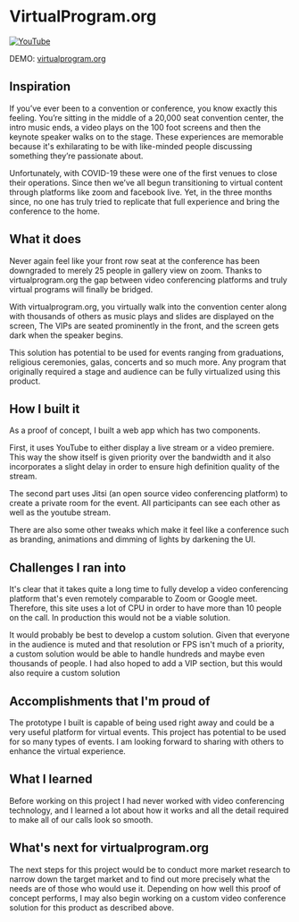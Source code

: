 # VirtualProgram.org

[![YouTube](http://img.youtube.com/vi/GwQKJ5R8llg/0.jpg)](https://www.youtube.com/watch?v=GwQKJ5R8llg "Play Video")

DEMO: [virtualprogram.org](https://virtualprogram.org/)

## Inspiration
If you’ve ever been to a convention or conference, you know exactly this feeling. You’re sitting in the middle of a 20,000 seat convention center, the intro music ends, a video plays on the 100 foot screens and then the keynote speaker walks on to the stage. These experiences are memorable because it's exhilarating to be with like-minded people discussing something they’re passionate about.

Unfortunately, with COVID-19 these were one of the first venues to close their operations. Since then we’ve all begun transitioning to virtual content through platforms like zoom and facebook live. Yet, in the three months since, no one has truly tried to replicate that full experience and bring the conference to the home.

## What it does
Never again feel like your front row seat at the conference has been downgraded to merely 25 people in gallery view on zoom. Thanks to virtualprogram.org the gap between video conferencing platforms and truly virtual programs will finally be bridged.

With virtualprogram.org, you virtually walk into the convention center along with thousands of others as music plays and slides are displayed on the screen, The VIPs are seated prominently in the front, and the screen gets dark when the speaker begins.

This solution has potential to be used for events ranging from graduations, religious ceremonies, galas, concerts and so much more. Any program that originally required a stage and audience can be fully virtualized using this product.


## How I built it
As a proof of concept, I built a web app which has two components.

First, it uses YouTube to either display a live stream or a video premiere. This way the show itself is given priority over the bandwidth and it also incorporates a slight delay in order to ensure high definition quality of the stream.

The second part uses Jitsi (an open source video conferencing platform) to create a private room for the event. All participants can see each other as well as the youtube stream.

There are also some other tweaks which make it feel like a conference such as branding, animations and dimming of lights by darkening the UI.

## Challenges I ran into
It's clear that it takes quite a long time to fully develop a video conferencing platform that's even remotely comparable to Zoom or Google meet. Therefore, this site uses a lot of CPU in order to have more than 10 people on the call. In production this would not be a viable solution.

It would probably be best to develop a custom solution. Given that everyone in the audience is muted and that resolution or FPS isn't much of a priority, a custom solution would be able to handle hundreds and maybe even thousands of people. I had also hoped to add a VIP section, but this would also require a custom solution

## Accomplishments that I'm proud of
The prototype I built is capable of being used right away and could be a very useful platform for virtual events. This project has potential to be used for so many types of events. I am looking forward to sharing with others to enhance the virtual experience.

## What I learned
Before working on this project I had never worked with video conferencing technology, and I learned a lot about how it works and all the detail required to make all of our calls look so smooth.

## What's next for virtualprogram.org
The next steps for this project would be to conduct more market research to narrow down the target market and to find out more precisely what the needs are of those who would use it. Depending on how well this proof of concept performs, I may also begin working on a custom video conference solution for this product as described above.
